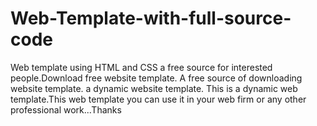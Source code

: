 # Web-Template-with-full-source-code
Web template using HTML and CSS a free source for interested people.Download free website template. A free source of downloading website template. a dynamic website template. This is a dynamic web template.This web template you can use it in your web firm or any other professional work...Thanks
